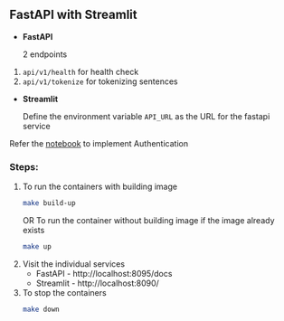 ## FastAPI with Streamlit

* __FastAPI__ 

    2 endpoints
1. `api/v1/health` for health check
2. `api/v1/tokenize` for tokenizing sentences


* __Streamlit__

    Define the environment variable `API_URL` as the URL for the fastapi service

Refer the [notebook](./Authentication.ipynb) to implement Authentication

### Steps:
1. To run the containers with building image
    ```bash
    make build-up
    ```
    OR
    To run the container without building image if the image already exists
    ```bash
    make up
    ```
2. Visit the individual services
   * FastAPI - http://localhost:8095/docs
   * Streamlit - http://localhost:8090/
3. To stop the containers
    ```bash
    make down
    ```